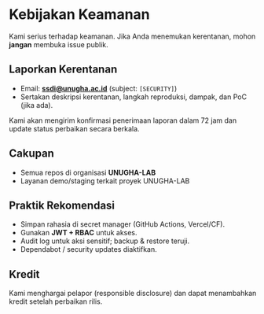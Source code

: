 # Kebijakan Keamanan

Kami serius terhadap keamanan. Jika Anda menemukan kerentanan, mohon **jangan** membuka issue publik.

## Laporkan Kerentanan
- Email: **ssdi@unugha.ac.id** (subject: `[SECURITY]`)
- Sertakan deskripsi kerentanan, langkah reproduksi, dampak, dan PoC (jika ada).

Kami akan mengirim konfirmasi penerimaan laporan dalam 72 jam dan update status perbaikan secara berkala.

## Cakupan
- Semua repos di organisasi **UNUGHA-LAB**
- Layanan demo/staging terkait proyek UNUGHA-LAB

## Praktik Rekomendasi
- Simpan rahasia di secret manager (GitHub Actions, Vercel/CF).
- Gunakan **JWT + RBAC** untuk akses.
- Audit log untuk aksi sensitif; backup & restore teruji.
- Dependabot / security updates diaktifkan.

## Kredit
Kami menghargai pelapor (responsible disclosure) dan dapat menambahkan kredit setelah perbaikan rilis.
